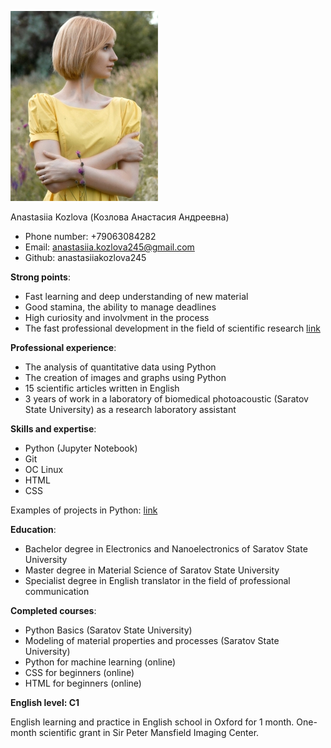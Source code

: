 ![Avatar](Photo.jpg)

Anastasiia Kozlova (Козлова Анастасия Андреевна)

* Phone number: +79063084282
* Email: anastasiia.kozlova245@gmail.com
* Github: anastasiiakozlova245
   
**Strong points**:
  * Fast learning and deep understanding of new material
  * Good stamina, the ability to manage deadlines
  * High curiosity and involvment in the process
  * The fast professional development in the field of scientific research [link](https://scholar.google.com/citations?user=7Y3ov5kAAAAJ&hl=en)
   
**Professional experience**:
  * The analysis of quantitative data using Python
  * The creation of images and graphs using Python
  * 15 scientific articles written in English
  * 3 years of work in a laboratory of biomedical photoacoustic (Saratov State University) as a research laboratory assistant
     
**Skills and expertise**:
  * Python (Jupyter Notebook)
  * Git
  * OC Linux
  * HTML
  * CSS

Examples of projects in Python:
  [link](https://github.com/anastasiiakozlova245)

**Education**:
  * Bachelor degree in Electronics and Nanoelectronics of Saratov State University
  * Master degree in Material Science of Saratov State University
  * Specialist degree in English translator in the field of professional communication

**Completed courses**:
  * Python Basics (Saratov State University)
  * Modeling of material properties and processes (Saratov State University)
  * Python for machine learning (online)
  * CSS for beginners (online)
  * HTML for beginners (online)

**English level: C1** 
     
  English learning and practice in English school in Oxford for 1 month.
  One-month scientific grant in Sir Peter Mansfield Imaging Center.
